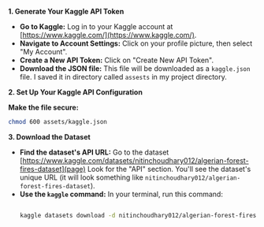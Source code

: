 

**1. Generate Your Kaggle API Token**

* **Go to Kaggle:** Log in to your Kaggle account at [https://www.kaggle.com/](https://www.kaggle.com/).
* **Navigate to Account Settings:** Click on your profile picture, then select "My Account".
* **Create a New API Token:**  Click on "Create New API Token".
* **Download the JSON file:** This file will be downloaded as a `kaggle.json` file. I saved it in directory called `assests` in my project directory.

**2. Set Up Your Kaggle API Configuration**

**Make the file secure:**
   ```bash
   chmod 600 assets/kaggle.json 
   ```

**3. Download the Dataset**

* **Find the dataset's API URL:** Go to the dataset [https://www.kaggle.com/datasets/nitinchoudhary012/algerian-forest-fires-dataset](page) Look for the "API" section. You'll see the dataset's unique URL (it will look something like `nitinchoudhary012/algerian-forest-fires-dataset`).
* **Use the `kaggle` command:**  In your terminal, run this command:
   ```bash

   kaggle datasets download -d nitinchoudhary012/algerian-forest-fires-dataset -p data/raw -f algerian_forest_fires_dataset.csv 
   ```